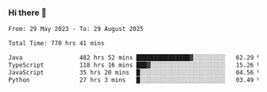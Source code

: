 ### Hi there 👋

<!--START_SECTION:waka-->

```txt
From: 29 May 2023 - To: 29 August 2025

Total Time: 770 hrs 41 mins

Java                482 hrs 52 mins ███████████████▓░░░░░░░░░   62.29 %
TypeScript          118 hrs 16 mins ███▓░░░░░░░░░░░░░░░░░░░░░   15.26 %
JavaScript          35 hrs 20 mins  █░░░░░░░░░░░░░░░░░░░░░░░░   04.56 %
Python              27 hrs 3 mins   █░░░░░░░░░░░░░░░░░░░░░░░░   03.49 %
```

<!--END_SECTION:waka-->
<!--
**the-beef-calculator/the-beef-calculator** is a ✨ _special_ ✨ repository because its `README.md` (this file) appears on your GitHub profile.

Here are some ideas to get you started:

- 🔭 I’m currently working on ...
- 🌱 I’m currently learning ...
- 👯 I’m looking to collaborate on ...
- 🤔 I’m looking for help with ...
- 💬 Ask me about ...
- 📫 How to reach me: ...
- 😄 Pronouns: ...
- ⚡ Fun fact: ...
-->
